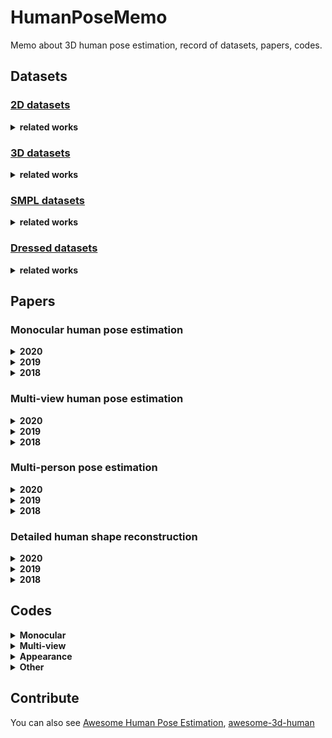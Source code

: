 # HumanPoseMemo
Memo about 3D human pose estimation, record of datasets, papers, codes.

## Datasets

### [2D datasets](./datasets/2d.md)

<details>
  <summary><b>related works</b></summary>
  <div align="center">
    <img src="README.assets/1576828687165.png" width="300" alt="3DPW" align=center />
  </div>
  <p>

  - [Leeds Sports Pose Dataset](http://sam.johnson.io/research/lsp.html)
  - [Leeds Sports Pose Extended Training Dataset](http://sam.johnson.io/research/lspet.html)
  - [coco](http://cocodataset.org/#home)
  - [MPII Human Pose Dataset](http://human-pose.mpi-inf.mpg.de/)
  - [lsp-mpii-ordinal](https://www.seas.upenn.edu/~pavlakos/projects/ordinal/)
  - [AI challenger keypoint dataset](https://challenger.ai/dataset/keypoint)
  </p>
</details>

### [3D datasets](./datasets/3d.md)

<details>
  <summary><b>related works</b></summary>
  <div align="center">
    <img src="README.assets/1576828968571.png" width="300" alt="3DPW" align=center />
  </div>
  <p>

  - [Human3.6M](http://vision.imar.ro/human3.6m/description.php)
  - [Unit the People](http://files.is.tuebingen.mpg.de/classner/up/)
  - [mpi_inf_3dhp](http://gvv.mpi-inf.mpg.de/3dhp-dataset)
  - [CMU Panoptic Dataset](http://domedb.perception.cs.cmu.edu/)
  </p>
</details>


### [SMPL datasets](./datasets/smpl.md)

<details>
  <summary><b>related works</b></summary>
  <div align="center">
    <img src="README.assets/1576828885408.png" width="300" alt="3DPW" align=center />
  </div>
  <p>

  - [SURREAL](http://www.di.ens.fr/willow/research/surreal/)
  </p>
</details>

### [Dressed datasets](./datasets/dress.md)
<details>
  <summary><b>related works</b></summary>
  <div align="center">
    <img src="README.assets/1576828885408.png" width="300" alt="3DPW" align=center />
  </div>
  <p>

  - [3DPeople: Modeling the Geometry of
        Dressed Humans](https://www.albertpumarola.com/research/3DPeople/index.html)
  </p>
</details>


## Papers
### Monocular human pose estimation
<details>
  <summary><b>2020</b></summary>
  <p>
  
  </p>
</details>
<details>
  <summary><b>2019</b></summary>
  <p>

  </p>
</details>
<details>
  <summary><b>2018</b></summary>
  <p>

  </p>
</details>

### Multi-view human pose estimation
<details>
  <summary><b>2020</b></summary>
  <p>

  </p>
</details>
<details>
  <summary><b>2019</b></summary>
  <p>

  </p>
</details>
<details>
  <summary><b>2018</b></summary>
  <p>

  </p>
</details>

### Multi-person pose estimation
<details>
  <summary><b>2020</b></summary>
  <p>

  </p>
</details>
<details>
  <summary><b>2019</b></summary>
  <p>

  </p>
</details>
<details>
  <summary><b>2018</b></summary>
  <p>

  </p>
</details>

### Detailed human shape reconstruction
<details>
  <summary><b>2020</b></summary>
  <p>

  </p>
</details>
<details>
  <summary><b>2019</b></summary>
  <p>

  </p>
</details>
<details>
  <summary><b>2018</b></summary>
  <p>

  </p>
</details>

## Codes
<details>
  <summary><b>Monocular</b></summary>
  <p>

  - [VIBE: Video Inference for Human Body Pose and Shape Estimation](https://github.com/mkocabas/VIBE)
  - [CVPR, 19. Learning 3D Human Dynamics from Video](https://github.com/akanazawa/human_dynamics)
  - [ICCV, 19. TexturePose: Supervising Human Mesh Estimation with Texture Consistency](https://github.com/geopavlakos/TexturePose)
  - [ICCV, 19. SPIN - SMPL oPtimization IN the loop](https://github.com/nkolot/SPIN)
  - [ICCV, 19. Delving Deep Into Hybrid Annotations for 3D Human Recovery in the Wild](https://github.com/penincillin/DCT_ICCV-2019)
  - [ICCV, 19. Camera Distance-aware Top-down Approach for 3D Multi-person Pose Estimation from a Single RGB Image](https://github.com/mks0601/3DMPPE_ROOTNET_RELEASE)
  - [CVPR, 19. Exploiting temporal context for 3D human pose estimation in the wild](https://github.com/deepmind/Temporal-3D-Pose-Kinetics)
  - [CVPR, 19. Learning Joint Reconstruction of Hands and Manipulated Objects - Demo, Training Code and Models](https://github.com/hassony2/obman_train)
  - [ICCV, 19. MonoLoco: Monocular 3D Pedestrian Localization and Uncertainty Estimation](https://github.com/vita-epfl/monoloco)
  - [SIGGRAPH Asia, 18. Motion Reconstruction Code and Data for Skills from Videos (SFV)](https://github.com/akanazawa/motion_reconstruction)
  - [CVPR, 19. Monocular Total Capture: Posing Face, Body and Hands in the Wild](https://github.com/CMU-Perceptual-Computing-Lab/MonocularTotalCapture)
  - [CVPR, 19. Detailed Human Shape Estimation from a Single Image by Hierarchical Mesh Deformation](https://github.com/zhuhao-nju/hmd)
  - [CVPR, 19. Convolutional Mesh Regression for Single-Image Human Shape Reconstruction](https://github.com/nkolot/GraphCMR)
  - [CVPR, 19. Self-Supervised Learning of 3D Human Pose using Multi-view Geometry](https://github.com/mkocabas/EpipolarPose)
  - [CVPR, 19. 3D human pose estimation in video with temporal convolutions and semi-supervised training](https://github.com/facebookresearch/VideoPose3D)
  - [ECCV, 18. Integral Human Pose Regression](https://github.com/JimmySuen/integral-human-pose)
  - [CVPR, 18. End-to-end Recovery of Human Shape and Pose](https://github.com/akanazawa/hmr)
  - [CVPR, 18. Ordinal Depth Supervision for 3D Human Pose Estimation](https://github.com/geopavlakos/ordinal-pose3d)
  </p>
</details>

<details>
  <summary><b>Multi-view</b></summary>
  <p>

  - [Shape-Aware Human Pose and Shape Reconstruction Using Multi-View Images](https://github.com/williamljb/HumanMultiView)
  - [ICCV, 19 Learnable Triangulation of Human Pose](https://github.com/karfly/learnable-triangulation-pytorch)
  - [CVPR, 19. Fast and Robust Multi-Person 3D Pose Estimation from Multiple Views](https://github.com/zju3dv/mvpose)
  - [CVPR, 17. Coarse-to-Fine Volumetric Prediction for Single-Image 3D Human Pose](https://github.com/geopavlakos/c2f-vol-train)
  - [3DV, 17. Towards Accurate Marker-less Human Shape and Pose Estimation over Time](https://github.com/YinghaoHuang91/MuVS)
  </p>
</details>

<details>
  <summary><b>Appearance</b></summary>
  <p>

  - [CVPR, 19. Dense Intrinsic Appearance Flow for Human Pose Transfer](https://github.com/ly015/intrinsic_flow)
  - [ICCV, 19. Liquid Warping GAN: A Unified Framework for Human Motion Imitation, Appearance Transfer and Novel View Synthesis](https://github.com/svip-lab/impersonator)
  - [3DV, 18. Detailed Human Avatars from Monocular Video.](https://github.com/thmoa/semantic_human_texture_stitching)
  - [CVPR, 18.  Learning to Reconstruct People in Clothing from a Single RGB Camera.](https://github.com/thmoa/octopus)
  - [CVPR, 18. Video based reconstruction of 3D people models.](https://github.com/thmoa/videoavatars)
  - [CVPR, 19. Learning to Regress 3D Face Shape and Expression from an Image without 3D Supervision](https://github.com/soubhiksanyal/RingNet)
  </p>
</details>

<details>
  <summary><b>Other</b></summary>
  <p>

  - [ICCV, 19. SMPL-X: A new joint 3D model of the human body, face and hands together](https://github.com/vchoutas/smplx)
  - [CVPR, 17. Learning from Synthetic Humans (SURREAL)](https://github.com/gulvarol/surreal)
  - [Learning Human Optical Flow](https://github.com/anuragranj/humanflow)
  - [ICCV, 19. Resolving 3D Human Pose Ambiguities with 3D Scene Constraints](https://github.com/MohameHassan/prox)
    
  </p>
</details>

## Contribute
You can also see [Awesome Human Pose Estimation](https://github.com/cbsudux/awesome-human-pose-estimation), [awesome-3d-human](https://github.com/lijiaman/awesome-3d-human)